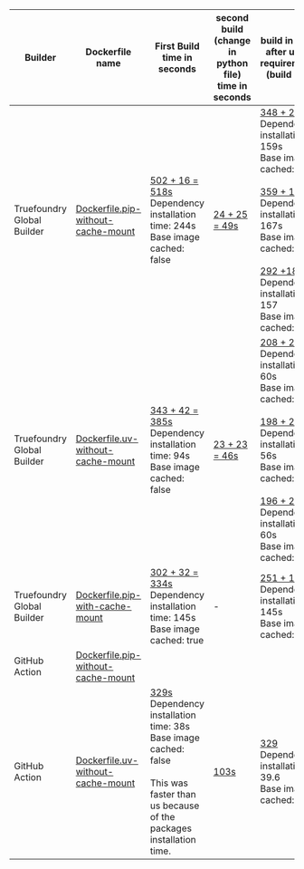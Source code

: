 | Builder             | Dockerfile name | First Build time in seconds                 | second build (change in python file) time in seconds          | build in seconds after updating requirements.txt (build + push) |
|---------------------------|----------------|---------------------------------------------|---------------------------------------------------------------|------------------------------------------------------------|
| Truefoundry Global Builder | [Dockerfile.pip-without-cache-mount](https://github.com/truefoundry/docker-build-test/blob/main/Dockerfile.pip-without-cache-mount)           | [502 + 16 = 518s](https://internal.truefoundry.cloud/deployments/cm3dyzu1xjwcw01w98sesga4d?tab=deployments&logs=cm3dyzu24jwcx01w9cd6pcabf)<br> Dependency installation time: 244s <br> Base image cached: false     |  [24 + 25 = 49s](https://internal.devtest.truefoundry.tech/deployments/cm3ebuxdh0eea01ux6wi66zu0?tab=deployments&logs=cm3fgaai7000c01q63f1a5puk) | [348 + 21 = 369s](https://internal.devtest.truefoundry.tech/deployments/cm3ebuxdh0eea01ux6wi66zu0?tab=deployments&logs=cm3ehaiav0bai01pvhwqd69wh) <br> Dependency installation time: 159s <br> Base image cached: true   <br> <br> [359 + 17 = 376s](https://internal.devtest.truefoundry.tech/deployments/cm3ebuxdh0eea01ux6wi66zu0?tab=deployments&logs=cm3fc8b1v0or801pfbuyph6sr) <br> Dependency installation time: 167s <br> Base image cached: true   <br><br>[292 +18 = 310s](https://internal.devtest.truefoundry.tech/deployments/cm3ebuxdh0eea01ux6wi66zu0?tab=deployments&logs=cm3ffdpuk027e01sj7p710a8i) <br> Dependency installation time: 157 <br> Base image cached: true   <br> |
| Truefoundry Global Builder | [Dockerfile.uv-without-cache-mount](https://github.com/truefoundry/docker-build-test/blob/main/Dockerfile.uv-with-cache-mount)                | [343 + 42 = 385s](https://internal.devtest.truefoundry.tech/deployments/cm3ebln930do201ux9nqe3p5w?tab=deployments&logs=cm3ffv5ip00qd01ts4ghah6u3)<br> Dependency installation time: 94s <br> Base image cached: false    |    [23 + 23 = 46s](https://internal.devtest.truefoundry.tech/deployments/cm3ebln930do201ux9nqe3p5w?tab=deployments&logs=cm3fgl8i101bw01pkgmq5bjpy)   | [208 + 20 = 228s](https://internal.devtest.truefoundry.tech/deployments/cm3ebln930do201ux9nqe3p5w?tab=deployments&logs=cm3eh2zmy0aqc01pv2d4ieylb) <br> Dependency installation time: 60s <br> Base image cached: true   <br> <br> [198 + 22 = 220s](https://internal.devtest.truefoundry.tech/deployments/cm3ebln930do201ux9nqe3p5w?tab=deployments&logs=cm3eif24x02qq01sn3i1a2wzd) <br> Dependency installation time: 56s <br> Base image cached: true   <br> <br> [196 + 20 = 216s](https://internal.devtest.truefoundry.tech/deployments/cm3ebln930do201ux9nqe3p5w?tab=deployments&logs=cm3eipf5e03td01v732d05m4j)<br> Dependency installation time: 60s <br> Base image cached: true   <br>| 
| Truefoundry Global Builder |  [Dockerfile.pip-with-cache-mount](https://github.com/truefoundry/docker-build-test/blob/main/Dockerfile.pip-with-cache-mount)   | [302 + 32 = 334s](https://internal.devtest.truefoundry.tech/deployments/cm3fj7bi206q901qb74lm7z7r?tab=deployments&logs=cm3ftap3q07pp01qicfxxcufd) <br> Dependency installation time: 145s <br> Base image cached: true   <br>| - | [251 + 14 =265s](https://internal.devtest.truefoundry.tech/deployments/cm3fj7bi206q901qb74lm7z7r?tab=deployments&logs=cm3fubvtr0d3p01qq4p5n3bsw)<br> Dependency installation time: 145s <br> Base image cached: true   <br>|
| GitHub Action              | [Dockerfile.pip-without-cache-mount](https://github.com/truefoundry/docker-build-test/blob/main/Dockerfile.pip-without-cache-mount)                |       | | 
| GitHub Action              | [Dockerfile.uv-without-cache-mount](https://github.com/truefoundry/docker-build-test/blob/main/Dockerfile.uv-with-cache-mount)                | [329s](https://github.com/truefoundry/docker-build-test/actions/runs/11811436776/job/32905008003) <br> Dependency installation time: 38s <br> Base image cached: false   <br> <br> This was faster than us because of the packages installation time.    | [103s](https://github.com/truefoundry/docker-build-test/actions/runs/11791561588/job/32843775583) | [329](https://github.com/truefoundry/docker-build-test/actions/runs/11811241847/job/32904504772)<br> Dependency installation time: 39.6 <br> Base image cached: false   <br>
